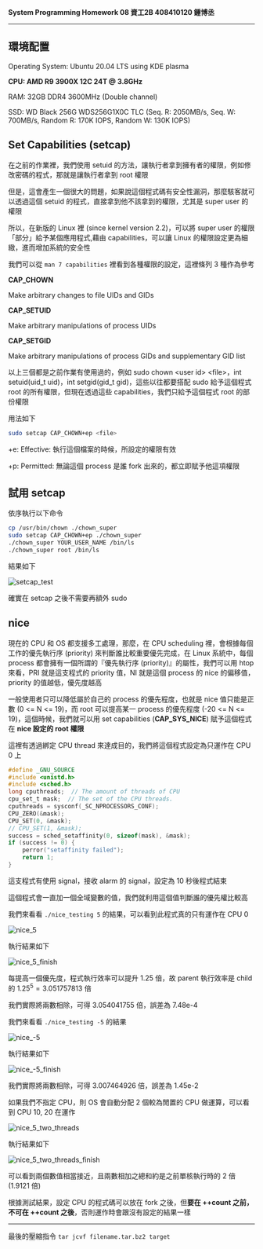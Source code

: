 **System Programming Homework 08  資工2B 408410120 鍾博丞**

-----------------------------------------

## 環境配置

Operating System: Ubuntu 20.04 LTS using KDE plasma

**CPU: AMD R9 3900X 12C 24T @ 3.8GHz**

RAM: 32GB DDR4 3600MHz (Double channel)

SSD: WD Black 256G WDS256G1X0C TLC (Seq. R: 2050MB/s, Seq. W: 700MB/s, Random R: 170K IOPS, Random W: 130K IOPS)

## Set Capabilities (setcap)

在之前的作業裡，我們使用 setuid 的方法，讓執行者拿到擁有者的權限，例如修改密碼的程式，那就是讓執行者拿到 root 權限

但是，這會產生一個很大的問題，如果說這個程式碼有安全性漏洞，那麼駭客就可以透過這個 setuid 的程式，直接拿到他不該拿到的權限，尤其是 super user 的權限



所以，在新版的 Linux 裡 (since kernel version 2.2)，可以將 super user 的權限「部分」給予某個應用程式,藉由 capabilities，可以讓 Linux 的權限設定更為細緻，進而增加系統的安全性

我們可以從 `man 7 capabilities` 裡看到各種權限的設定，這裡條列 3 種作為參考



**CAP_CHOWN**

Make arbitrary changes to file UIDs and GIDs

**CAP_SETUID**

Make arbitrary manipulations of process UIDs

**CAP_SETGID**

Make  arbitrary manipulations of process GIDs and supplementary GID list



以上三個都是之前作業有使用過的，例如 sudo chown \<user id\> \<file\>，int setuid(uid_t uid)，int setgid(gid_t gid)，這些以往都要搭配 sudo 給予這個程式 root 的所有權限，但現在透過這些 capabilities，我們只給予這個程式 root 的部份權限

用法如下

```bash
sudo setcap CAP_CHOWN+ep <file>
```

+e: Effective: 執行這個檔案的時候，所設定的權限有效

+p: Permitted: 無論這個 process 是誰 fork 出來的，都立即賦予他這項權限



## 試用 setcap

依序執行以下命令

```bash
cp /usr/bin/chown ./chown_super
sudo setcap CAP_CHOWN+ep ./chown_super
./chown_super YOUR_USER_NAME /bin/ls
./chown_super root /bin/ls
```

結果如下

![setcap_test](./img/07.setcap_test.png)

確實在 setcap 之後不需要再額外 sudo

## nice

現在的 CPU 和 OS 都支援多工處理，那麼，在 CPU scheduling 裡，會根據每個工作的優先執行序 (priority) 來判斷誰比較重要優先完成，在 Linux 系統中，每個 process 都會擁有一個所謂的『優先執行序 (priority)』的屬性，我們可以用 htop 來看，PRI 就是這支程式的 priority 值，NI 就是這個 process 的 nice 的偏移值，priority 的值越低，優先度越高

一般使用者只可以降低屬於自己的 process 的優先程度，也就是 nice 值只能是正數 (0 <= N <= 19)，而 root 可以提高某一 process 的優先程度 (-20 <= N <= 19)，這個時候，我們就可以用 set capabilities (**CAP_SYS_NICE**) 賦予這個程式在 **nice 設定的 root 權限**



這裡有透過綁定 CPU thread 來達成目的，我們將這個程式設定為只運作在 CPU 0 上

```c
#define _GNU_SOURCE
#include <unistd.h>
#include <sched.h>
long cputhreads;  // The amount of threads of CPU
cpu_set_t mask;  // The set of the CPU threads.
cputhreads = sysconf(_SC_NPROCESSORS_CONF);
CPU_ZERO(&mask);
CPU_SET(0, &mask);
// CPU_SET(1, &mask);
success = sched_setaffinity(0, sizeof(mask), &mask);
if (success != 0) {
    perror("setaffinity failed");
    return 1;
}
```

這支程式有使用 signal，接收 alarm 的 signal，設定為 10 秒後程式結束

這個程式會一直加一個全域變數的值，我們就利用這個值判斷誰的優先權比較高



我們來看看 `./nice_testing 5` 的結果，可以看到此程式真的只有運作在 CPU 0

![nice_5](./img/01.nice_5.png)

執行結果如下

![nice_5_finish](./img/02.nice_5_finish.png)

每提高一個優先度，程式執行效率可以提升 1.25 倍，故 parent 執行效率是 child 的 $1.25^5=3.051757813$ 倍

我們實際將兩數相除，可得 3.054041755 倍，誤差為 7.48e-4



我們來看看 `./nice_testing -5` 的結果

![nice_-5](./img/03.nice_-5.png)

執行結果如下

![nice_-5_finish](./img/04.nice_-5_finish.png)

我們實際將兩數相除，可得 3.007464926 倍，誤差為 1.45e-2



如果我們不指定 CPU，則 OS 會自動分配 2 個較為閒置的 CPU 做運算，可以看到 CPU 10, 20 在運作

![nice_5_two_threads](./img/05.nice_5_two_threads.png)

執行結果如下

![nice_5_two_threads_finish](./img/06.nice_5_two_threads_finish.png)

可以看到兩個數值相當接近，且兩數相加之總和約是之前單核執行時的 2 倍 (1.9121 倍) 



根據測試結果，設定 CPU 的程式碼可以放在 fork 之後，但**要在 ++count 之前，不可在 ++count 之後**，否則運作時會跟沒有設定的結果一樣

---------------------------------------------------------

最後的壓縮指令 
`tar jcvf filename.tar.bz2 target`

